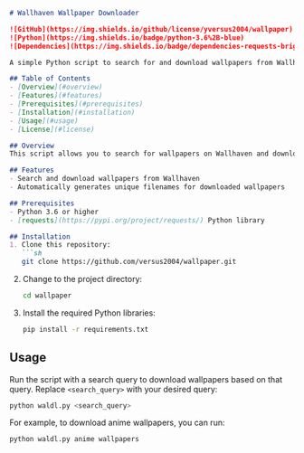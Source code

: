 

```markdown
# Wallhaven Wallpaper Downloader

![GitHub](https://img.shields.io/github/license/yversus2004/wallpaper)
![Python](https://img.shields.io/badge/python-3.6%2B-blue)
![Dependencies](https://img.shields.io/badge/dependencies-requests-brightgreen)

A simple Python script to search for and download wallpapers from Wallhaven.

## Table of Contents
- [Overview](#overview)
- [Features](#features)
- [Prerequisites](#prerequisites)
- [Installation](#installation)
- [Usage](#usage)
- [License](#license)

## Overview
This script allows you to search for wallpapers on Wallhaven and download them to a specified directory. It utilizes the Wallhaven API to fetch wallpaper details and download links.

## Features
- Search and download wallpapers from Wallhaven
- Automatically generates unique filenames for downloaded wallpapers

## Prerequisites
- Python 3.6 or higher
- [requests](https://pypi.org/project/requests/) Python library

## Installation
1. Clone this repository:
   ```sh
   git clone https://github.com/versus2004/wallpaper.git
   ```

2. Change to the project directory:
   ```sh
   cd wallpaper
   ```

3. Install the required Python libraries:
   ```sh
   pip install -r requirements.txt
   ```

## Usage
Run the script with a search query to download wallpapers based on that query. Replace `<search_query>` with your desired query:
```sh
python waldl.py <search_query>
```

For example, to download anime wallpapers, you can run:
```sh
python waldl.py anime wallpapers
```
